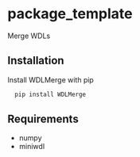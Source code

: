 # package_template
Merge WDLs
## Installation
Install WDLMerge with pip
```bash
  pip install WDLMerge
```
## Requirements
* numpy
* miniwdl